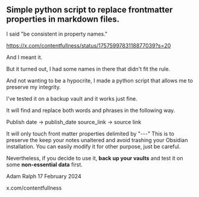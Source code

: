 ## Simple python script to replace frontmatter properties in markdown files.

I said "be consistent in property names."

https://x.com/contentfullness/status/1757599783118877039?s=20

And I meant it.

But it turned out, I had some names in there that didn't fit the rule.

And not wanting to be a hypocrite, I made a python script that allows me to preserve my integrity.

I've tested it on a backup vault and it works just fine.

It will find and replace both words and phrases in the following way.

Publish date → publish_date
source_link → source link

It will only touch front matter properties delimited by "---"
This is to preserve the keep your notes unaltered and avoid trashing your Obsidian installation.
You can easily modify it for other purpose, just be careful.

Nevertheless, if you decide to use it, **back up your vaults** and test it on some **non-essential data** first.

Adam Ralph
17 February 2024

x.com/contentfullness

